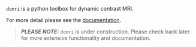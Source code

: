 `dcmri` is a python toolbox for dynamic contrast MRI.

For more detail please see the
[documentation](https://qib-sheffield.github.io/dcmri/).

> **_PLEASE NOTE:_** ``dcmri`` is under construction. Please check back later for more extensive functionality and documentation. 
